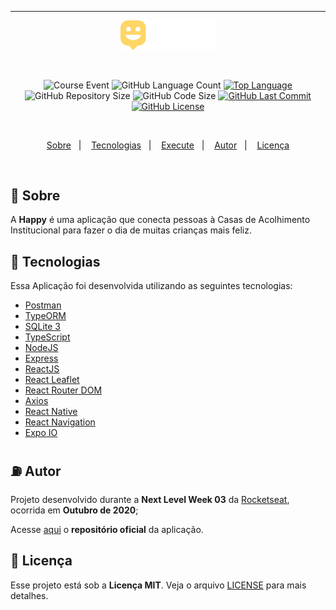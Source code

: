 ___
<p align="center">
    <img src="github/happy_logo.svg" width="30%"/>
</p>
    <br/>
<p align="center">
    <img alt="Course Event" src="https://img.shields.io/badge/next%20level-week%2003-%2315C3D6"/>
    <img alt="GitHub Language Count" src="https://img.shields.io/github/languages/count/alissonpratesperes/happy?color=15C3D6"/>
        <a href="https://github.com/alissonpratesperes/happy/search?l=typescript"><img alt="Top Language" src="https://img.shields.io/github/languages/top/alissonpratesperes/happy?color=15C3D6"/></a>
    <img alt="GitHub Repository Size" src="https://img.shields.io/github/repo-size/alissonpratesperes/happy?color=15C3D6"/>
    <img alt="GitHub Code Size" src="https://img.shields.io/github/languages/code-size/alissonpratesperes/happy?color=15C3D6"/>
        <a href="https://github.com/alissonpratesperes/happy/commits/main"><img alt="GitHub Last Commit" src="https://img.shields.io/github/last-commit/alissonpratesperes/happy?color=15C3D6"/></a>
        <a href ="https://github.com/alissonpratesperes/happy/blob/main/LICENSE"><img alt="GitHub License" src="https://img.shields.io/badge/license-MIT-15C3D6"/>
</p>
    </br>
<p align="center">
    <a href="#dart-sobre">Sobre</a>&nbsp;&nbsp;&nbsp;|&nbsp;&nbsp;&nbsp;
    <a href="#battery-tecnologias">Tecnologias</a>&nbsp;&nbsp;&nbsp;|&nbsp;&nbsp;&nbsp;
    <a href="#electric_plug-execute">Execute</a>&nbsp;&nbsp;&nbsp;|&nbsp;&nbsp;&nbsp;
    <a href="#fuelpump-autor">Autor</a>&nbsp;&nbsp;&nbsp;|&nbsp;&nbsp;&nbsp;
    <a href="#memo-licença">Licença</a>
</p>
    </br>

## :dart: Sobre

A **Happy** é uma aplicação que conecta pessoas à Casas de Acolhimento Institucional para fazer o dia de muitas crianças mais feliz.

## :battery: Tecnologias
Essa Aplicação foi desenvolvida utilizando as seguintes tecnologias:

- <a href="https://web.postman.co/">Postman</a>
- <a href="https://typeorm.io/">TypeORM</a>
- <a href="https://sqlite.org/">SQLite 3</a>
- <a href="https://www.typescriptlang.org/">TypeScript</a>
- <a href="https://nodejs.org/">NodeJS</a>
- <a href="https://expressjs.com/">Express</a>
- <a href="https://reactjs.org/">ReactJS</a>
- <a href="https://react-leaflet.js.org/">React Leaflet</a>
- <a href="https://reactrouter.com/en/main/">React Router DOM</a>
- <a href="https://axios-http.com/">Axios</a>
- <a href="https://reactnative.dev/">React Native</a>
- <a href="https://reactnavigation.org/">React Navigation</a>
- <a href="https://expo.dev/">Expo IO</a>

## :fuelpump: Autor

Projeto desenvolvido durante a **Next Level Week 03** da <a href="https://rocketseat.com.br/">Rocketseat</a>, ocorrida em **Outubro de 2020**;

Acesse <a href="https://github.com/rocketseat-education/nlw-03-omnistack">aqui</a> o **repositório oficial** da aplicação.

## :memo: Licença

Esse projeto está sob a **Licença MIT**. Veja o arquivo [LICENSE](https://github.com/alissonpratesperes/happy/blob/main/LICENSE) para mais detalhes.